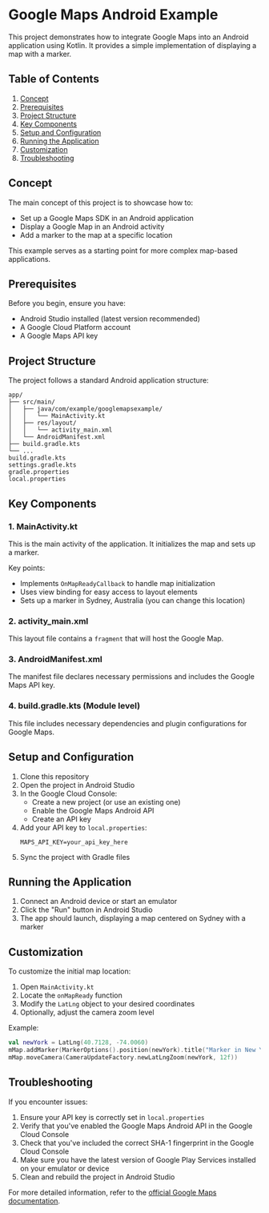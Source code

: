 # Google Maps Android Example

This project demonstrates how to integrate Google Maps into an Android application using Kotlin. It provides a simple implementation of displaying a map with a marker.

## Table of Contents
1. [Concept](#concept)
2. [Prerequisites](#prerequisites)
3. [Project Structure](#project-structure)
4. [Key Components](#key-components)
5. [Setup and Configuration](#setup-and-configuration)
6. [Running the Application](#running-the-application)
7. [Customization](#customization)
8. [Troubleshooting](#troubleshooting)

## Concept

The main concept of this project is to showcase how to:
- Set up a Google Maps SDK in an Android application
- Display a Google Map in an Android activity
- Add a marker to the map at a specific location

This example serves as a starting point for more complex map-based applications.

## Prerequisites

Before you begin, ensure you have:
- Android Studio installed (latest version recommended)
- A Google Cloud Platform account
- A Google Maps API key

## Project Structure

The project follows a standard Android application structure:

```
app/
├── src/main/
│   ├── java/com/example/googlemapsexample/
│   │   └── MainActivity.kt
│   ├── res/layout/
│   │   └── activity_main.xml
│   └── AndroidManifest.xml
├── build.gradle.kts
└── ...
build.gradle.kts
settings.gradle.kts
gradle.properties
local.properties
```

## Key Components

### 1. MainActivity.kt

This is the main activity of the application. It initializes the map and sets up a marker.

Key points:
- Implements `OnMapReadyCallback` to handle map initialization
- Uses view binding for easy access to layout elements
- Sets up a marker in Sydney, Australia (you can change this location)

### 2. activity_main.xml

This layout file contains a `fragment` that will host the Google Map.

### 3. AndroidManifest.xml

The manifest file declares necessary permissions and includes the Google Maps API key.

### 4. build.gradle.kts (Module level)

This file includes necessary dependencies and plugin configurations for Google Maps.

## Setup and Configuration

1. Clone this repository
2. Open the project in Android Studio
3. In the Google Cloud Console:
   - Create a new project (or use an existing one)
   - Enable the Google Maps Android API
   - Create an API key
4. Add your API key to `local.properties`:
   ```
   MAPS_API_KEY=your_api_key_here
   ```
5. Sync the project with Gradle files

## Running the Application

1. Connect an Android device or start an emulator
2. Click the "Run" button in Android Studio
3. The app should launch, displaying a map centered on Sydney with a marker

## Customization

To customize the initial map location:
1. Open `MainActivity.kt`
2. Locate the `onMapReady` function
3. Modify the `LatLng` object to your desired coordinates
4. Optionally, adjust the camera zoom level

Example:
```kotlin
val newYork = LatLng(40.7128, -74.0060)
mMap.addMarker(MarkerOptions().position(newYork).title("Marker in New York"))
mMap.moveCamera(CameraUpdateFactory.newLatLngZoom(newYork, 12f))
```

## Troubleshooting

If you encounter issues:
1. Ensure your API key is correctly set in `local.properties`
2. Verify that you've enabled the Google Maps Android API in the Google Cloud Console
3. Check that you've included the correct SHA-1 fingerprint in the Google Cloud Console
4. Make sure you have the latest version of Google Play Services installed on your emulator or device
5. Clean and rebuild the project in Android Studio

For more detailed information, refer to the [official Google Maps documentation](https://developers.google.com/maps/documentation/android-sdk/overview).
